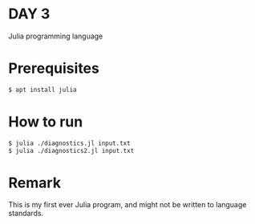 # DAY 3

Julia programming language

# Prerequisites

```sh
$ apt install julia
```

# How to run

```bash
$ julia ./diagnostics.jl input.txt
$ julia ./diagnostics2.jl input.txt
```

# Remark

This is my first ever Julia program, and might not be written to language standards.
